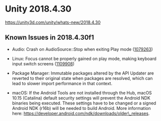 # Unity 2018.4.30

https://unity3d.com/unity/whats-new/2018.4.30

## Known Issues in 2018.4.30f1



*   Audio: Crash on AudioSource::Stop when exiting Play mode ([1079263](https://issuetracker.unity3d.com/issues/crash-on-audiosource-stop-when-exiting-play-mode))
    
*   Linux: Focus cannot be properly gained on play mode, making keyboard input switch screens ([1109908](https://issuetracker.unity3d.com/issues/linux-focus-cannot-be-properly-gained-on-play-mode-making-keyboard-input-switch-screens))
    
*   Package Manager: Immutable packages altered by the API Updater are reverted to their original state when packages are resolved, which can lead to slower import performance in that context.
    
*   macOS: If the Android Tools are not installed through the Hub, macOS 10.15 (Catalina) default security settings will prevent the Android NDK binaries being executed. These settings have to be changed or a signed Android NDK (r16b) will be needed to build Android. More information here: https://developer.android.com/ndk/downloads/older\_releases.